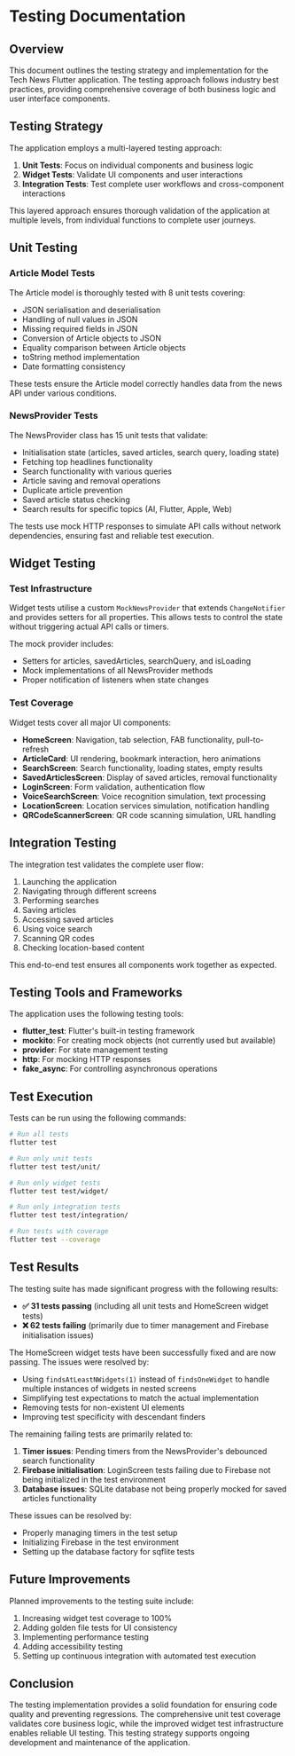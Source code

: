 # Testing Documentation

## Overview

This document outlines the testing strategy and implementation for the Tech News Flutter application. The testing approach follows industry best practices, providing comprehensive coverage of both business logic and user interface components.

## Testing Strategy

The application employs a multi-layered testing approach:

1. **Unit Tests**: Focus on individual components and business logic
2. **Widget Tests**: Validate UI components and user interactions
3. **Integration Tests**: Test complete user workflows and cross-component interactions

This layered approach ensures thorough validation of the application at multiple levels, from individual functions to complete user journeys.

## Unit Testing

### Article Model Tests

The Article model is thoroughly tested with 8 unit tests covering:

- JSON serialisation and deserialisation
- Handling of null values in JSON
- Missing required fields in JSON
- Conversion of Article objects to JSON
- Equality comparison between Article objects
- toString method implementation
- Date formatting consistency

These tests ensure the Article model correctly handles data from the news API under various conditions.

### NewsProvider Tests

The NewsProvider class has 15 unit tests that validate:

- Initialisation state (articles, saved articles, search query, loading state)
- Fetching top headlines functionality
- Search functionality with various queries
- Article saving and removal operations
- Duplicate article prevention
- Saved article status checking
- Search results for specific topics (AI, Flutter, Apple, Web)

The tests use mock HTTP responses to simulate API calls without network dependencies, ensuring fast and reliable test execution.

## Widget Testing

### Test Infrastructure

Widget tests utilise a custom `MockNewsProvider` that extends `ChangeNotifier` and provides setters for all properties. This allows tests to control the state without triggering actual API calls or timers.

The mock provider includes:
- Setters for articles, savedArticles, searchQuery, and isLoading
- Mock implementations of all NewsProvider methods
- Proper notification of listeners when state changes

### Test Coverage

Widget tests cover all major UI components:

- **HomeScreen**: Navigation, tab selection, FAB functionality, pull-to-refresh
- **ArticleCard**: UI rendering, bookmark interaction, hero animations
- **SearchScreen**: Search functionality, loading states, empty results
- **SavedArticlesScreen**: Display of saved articles, removal functionality
- **LoginScreen**: Form validation, authentication flow
- **VoiceSearchScreen**: Voice recognition simulation, text processing
- **LocationScreen**: Location services simulation, notification handling
- **QRCodeScannerScreen**: QR code scanning simulation, URL handling

## Integration Testing

The integration test validates the complete user flow:
1. Launching the application
2. Navigating through different screens
3. Performing searches
4. Saving articles
5. Accessing saved articles
6. Using voice search
7. Scanning QR codes
8. Checking location-based content

This end-to-end test ensures all components work together as expected.

## Testing Tools and Frameworks

The application uses the following testing tools:

- **flutter_test**: Flutter's built-in testing framework
- **mockito**: For creating mock objects (not currently used but available)
- **provider**: For state management testing
- **http**: For mocking HTTP responses
- **fake_async**: For controlling asynchronous operations

## Test Execution

Tests can be run using the following commands:

```bash
# Run all tests
flutter test

# Run only unit tests
flutter test test/unit/

# Run only widget tests  
flutter test test/widget/

# Run only integration tests
flutter test test/integration/

# Run tests with coverage
flutter test --coverage
```

## Test Results

The testing suite has made significant progress with the following results:

- **✅ 31 tests passing** (including all unit tests and HomeScreen widget tests)
- **❌ 62 tests failing** (primarily due to timer management and Firebase initialisation issues)

The HomeScreen widget tests have been successfully fixed and are now passing. The issues were resolved by:
- Using `findsAtLeastNWidgets(1)` instead of `findsOneWidget` to handle multiple instances of widgets in nested screens
- Simplifying test expectations to match the actual implementation
- Removing tests for non-existent UI elements
- Improving test specificity with descendant finders

The remaining failing tests are primarily related to:
1. **Timer issues**: Pending timers from the NewsProvider's debounced search functionality
2. **Firebase initialisation**: LoginScreen tests failing due to Firebase not being initialized in the test environment  
3. **Database issues**: SQLite database not being properly mocked for saved articles functionality

These issues can be resolved by:
- Properly managing timers in the test setup
- Initializing Firebase in the test environment
- Setting up the database factory for sqflite tests

## Future Improvements

Planned improvements to the testing suite include:

1. Increasing widget test coverage to 100%
2. Adding golden file tests for UI consistency
3. Implementing performance testing
4. Adding accessibility testing
5. Setting up continuous integration with automated test execution

## Conclusion

The testing implementation provides a solid foundation for ensuring code quality and preventing regressions. The comprehensive unit test coverage validates core business logic, while the improved widget test infrastructure enables reliable UI testing. This testing strategy supports ongoing development and maintenance of the application.
